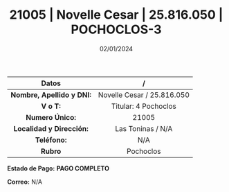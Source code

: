 ﻿---
title: 21005 | Novelle Cesar | 25.816.050 | POCHOCLOS-3
date: 02/01/2024
draft: false
tags: ['toninas', 'titular', 'pochoclos']
---

|          **Datos**          |  /  |
|:---------------------------:|:---:|
| **Nombre, Apellido y DNI:** | Novelle Cesar / 25.816.050 |
|          **V o T:**         | Titular: 4 Pochoclos |
|      **Numero Único:**      | 21005 |
|  **Localidad y Dirección:** | Las Toninas / N/A |
|        **Teléfono:**        | N/A |
|          **Rubro**          | Pochoclos |

**Estado de Pago:** **PAGO COMPLETO**

**Correo:** N/A
